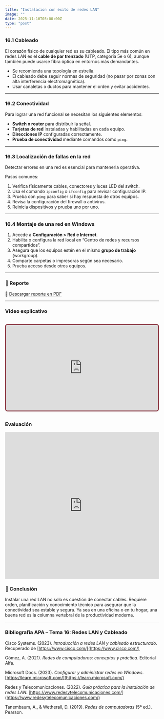 ```yaml
---
title: "Instalacion con éxito de redes LAN"
image: ""
date: 2025-11-10T05:00:00Z
type: "post"
---
```


### 16.1 Cableado

El corazón físico de cualquier red es su cableado. El tipo más común en redes LAN es el **cable de par trenzado** (UTP, categoría 5e o 6), aunque también puede usarse fibra óptica en entornos más demandantes.

- Se recomienda una topología en estrella.
- El cableado debe seguir normas de seguridad (no pasar por zonas con alta interferencia electromagnética).
- Usar canaletas o ductos para mantener el orden y evitar accidentes.

---

### 16.2 Conectividad

Para lograr una red funcional se necesitan los siguientes elementos:

- **Switch o router** para distribuir la señal.
- **Tarjetas de red** instaladas y habilitadas en cada equipo.
- **Direcciones IP** configuradas correctamente.
- **Prueba de conectividad** mediante comandos como `ping`.

---

### 16.3 Localización de fallas en la red

Detectar errores en una red es esencial para mantenerla operativa.

Pasos comunes:
1. Verifica físicamente cables, conectores y luces LED del switch.
2. Usa el comando `ipconfig` o `ifconfig` para revisar configuración IP.
3. Prueba con `ping` para saber si hay respuesta de otros equipos.
4. Revisa la configuración del firewall o antivirus.
5. Reinicia dispositivos y prueba uno por uno.

---

### 16.4 Montaje de una red en Windows

1. Accede a **Configuración > Red e Internet**.
2. Habilita o configura la red local en “Centro de redes y recursos compartidos”.
3. Asegura que los equipos estén en el mismo **grupo de trabajo** (workgroup).
4. Comparte carpetas o impresoras según sea necesario.
5. Prueba acceso desde otros equipos.

---
### 📄 Reporte

📎 [Descargar reporte en PDF](./reportes/actualizar_equipo.pdf)

---

### Video explicativo
<div class="video-wrapper">
  <div class="video-container">
    <iframe
      src="https://www.youtube.com/embed/_amKugIhx74"
      frameborder="0"
      allow="accelerometer; autoplay; clipboard-write; encrypted-media; gyroscope; picture-in-picture"
      allowfullscreen
    ></iframe>
  </div>
</div>

<style>
  .video-wrapper {
    max-width: 800px;
    margin: 2rem auto;
    border: 3px solid #8e3b46; 
    border-radius: 0.5rem; 
    overflow: hidden;
    box-shadow: 0 1px 3px rgba(0,0,0,0.1); /* Sombra suave */
  }

  .video-container {
    position: relative;
    padding-bottom: 56.25%; /* Relación 16:9 */
    height: 0;
    overflow: hidden;
  }

  .video-container iframe {
    position: absolute;
    top: 0;
    left: 0;
    width: 100%;
    height: 100%;
  }
</style>


### Evaluación
<iframe width="640px" height="480px" src="https://forms.office.com/Pages/ResponsePage.aspx?id=gsNAcvN36kKVdjcJfbNi0FCkw5CfzlBNhis-3McxiZlUNEc4UFcxQzBGVE9OQjlXRThOVTUwTVFIOS4u&embed=true" frameborder="0" marginwidth="0" marginheight="0" style="border: none; max-width:100%; max-height:100vh" allowfullscreen webkitallowfullscreen mozallowfullscreen msallowfullscreen> </iframe>


### 🧾 Conclusión

Instalar una red LAN no solo es cuestión de conectar cables. Requiere orden, planificación y conocimiento técnico para asegurar que la conectividad sea estable y segura. Ya sea en una oficina o en tu hogar, una buena red es la columna vertebral de la productividad moderna.


---

### Bibliografía APA – Tema 16: Redes LAN y Cableado

Cisco Systems. (2023). *Introducción a redes LAN y cableado estructurado*. Recuperado de [https://www.cisco.com/](https://www.cisco.com/)

Gómez, A. (2021). *Redes de computadoras: conceptos y práctica*. Editorial Alfa.

Microsoft Docs. (2023). *Configurar y administrar redes en Windows*. [https://learn.microsoft.com/](https://learn.microsoft.com/)

Redes y Telecomunicaciones. (2022). *Guía práctica para la instalación de redes LAN*. [https://www.redesytelecomunicaciones.com/](https://www.redesytelecomunicaciones.com/)

Tanembaum, A., & Wetherall, D. (2019). *Redes de computadoras* (5ª ed.). Pearson.

